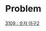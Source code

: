 
# Problem
[3109 : 숫자 야구2](http://www.jungol.co.kr/xpert/viewp.php?bo_table=sm_prac&id=3109&alcate=&mtitle=%EC%8B%A4%EC%A0%84%EB%AC%B8%EC%A0%9C&al=002&altitle=&alname=&altag=&page=1)
